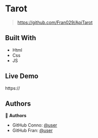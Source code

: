 <a name="readme-top"></a>

# Tarot

> https://github.com/Fran029/ApiTarot

## Built With

- Html
- Css
- JS

## Live Demo 

https://


## Authors

👤 **Authors**

- GitHub Conno: [@user](https://github.com/CONNO288)
- GitHub Fran: [@user](https://github.com/Fran029)
